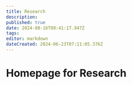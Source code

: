 ```yaml
---
title: Research
description: 
published: true
date: 2024-08-16T09:41:17.947Z
tags: 
editor: markdown
dateCreated: 2024-06-23T07:11:05.376Z
---
```


# Homepage for Research

